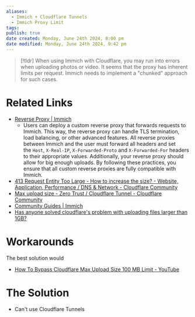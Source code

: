 ```yaml
---
aliases:
  - Immich + Cloudflare Tunnels
  - Immich Proxy Limit
tags: 
publish: true
date created: Monday, June 24th 2024, 8:00 pm
date modified: Monday, June 24th 2024, 9:42 pm
---
```


> [!tldr] When using Immich with Cloudflare, you may run into errors when uploading photos or video.  It seems that the proxy has inherent limits per request.  Immich needs to implement a "chunked" approach for such cases.

# Related Links
- [Reverse Proxy | Immich](https://immich.app/docs/administration/reverse-proxy)
	- Users can deploy a custom reverse proxy that forwards requests to Immich. This way, the reverse proxy can handle TLS termination, load balancing, or other advanced features. All reverse proxies between Immich and the user must forward all headers and set the `Host`, `X-Real-IP`, `X-Forwarded-Proto` and `X-Forwarded-For` headers to their appropriate values. Additionally, your reverse proxy should allow for big enough uploads. By following these practices, you ensure that all custom reverse proxies are fully compatible with Immich.
- [413 Request Entity Too Large - How to increase the size? - Website, Application, Performance / DNS & Network - Cloudflare Community](https://community.cloudflare.com/t/413-request-entity-too-large-how-to-increase-the-size/330117)
- [Max upload size - Zero Trust / Cloudflare Tunnel - Cloudflare Community](https://community.cloudflare.com/t/max-upload-size/630925)
- [Community Guides | Immich](https://immich.app/docs/community-guides/)
- [Has anyone solved cloudflare's problem with uploading files larger than 1GB?](https://github.com/immich-app/immich/discussions/8299#discussioncomment-9569293)

# Workarounds
The best solution would 
- [How To Bypass Cloudflare Max Upload Size 100 MB Limit - YouTube](https://www.youtube.com/watch?v=V61Z0WEbVtE&t=286s)
# The Solution
- Can't use Cloudflare Tunnels

